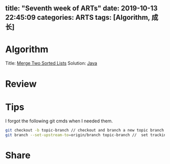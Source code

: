 title: "Seventh week of ARTs"
date: 2019-10-13 22:45:09
categories: ARTS
tags: [Algorithm, 成长]
---
# Algorithm
Title: [Merge Two Sorted Lists](https://leetcode.com/problems/merge-two-sorted-lists/)
Solution: [Java](https://github.com/huaqianlee/LeetcodeSolutions/blob/master/algorithms/java/MergeTwoSortedLists.java)
<!-- more -->
# Review

# Tips
I forgot the following git cmds when I needed them.
```bash
git checkout -b topic-branch // checkout and branch a new topic branch.
git branch --set-upstream-to=origin/branch topic-branch //  set tracking information for topic-branch.
```

# Share